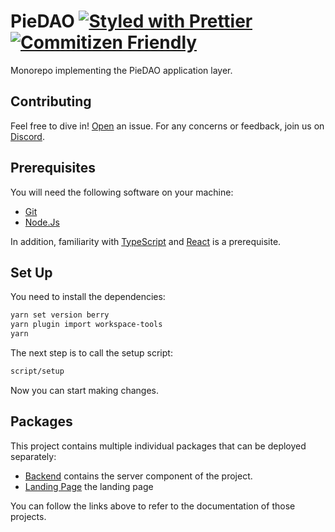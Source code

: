 # PieDAO [![Styled with Prettier](https://img.shields.io/badge/code_style-prettier-ff69b4.svg)](https://prettier.io) [![Commitizen Friendly](https://img.shields.io/badge/commitizen-friendly-brightgreen.svg)](http://commitizen.github.io/cz-cli/)

Monorepo implementing the PieDAO application layer.


## Contributing

Feel free to dive in! [Open](https://github.com/pie-dao/monorepo/issues/new) an issue.
For any concerns or feedback, join us on [Discord](https://discord.piedao.org).


## Prerequisites

You will need the following software on your machine:

- [Git](https://git-scm.com/downloads)
- [Node.Js](https://nodejs.org/en/download/)

In addition, familiarity with [TypeScript](https://typescriptlang.org/) and [React](https://reactjs.org/) is a prerequisite.


## Set Up

You need to install the dependencies:

```bash
yarn set version berry
yarn plugin import workspace-tools
yarn
```

The next step is to call the setup script:

```bash
script/setup
```

Now you can start making changes.


## Packages

This project contains multiple individual packages that can be deployed separately:

- [Backend](/apps/backend/README.md) contains the server component of the project.
- [Landing Page](/apps/landing-page/) the landing page

You can follow the links above to refer to the documentation of those projects.



